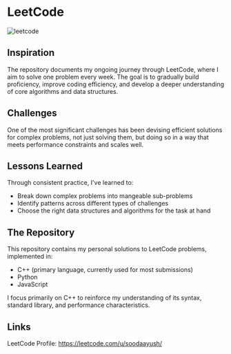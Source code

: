 # LeetCode

![leetcode](https://github.com/user-attachments/assets/27ddf194-43f5-49dd-a4b6-d50504d3dfe8)

## Inspiration

The repository documents my ongoing journey through LeetCode, where I aim to solve one problem every week. The goal is to gradually build proficiency, improve coding efficiency, and develop a deeper understanding of core algorithms and data structures. 

## Challenges

One of the most significant challenges has been devising efficient solutions for complex problems, not just solving them, but doing so in a way that meets performance constraints and scales well.

## Lessons Learned

Through consistent practice, I've learned to:

- Break down complex problems into mangeable sub-problems
- Identify patterns across different types of challenges
- Choose the right data structures and algorithms for the task at hand

## The Repository

This repository contains my personal solutions to LeetCode problems, implemented in:

- C++ (primary language, currently used for most submissions)
- Python
- JavaScript

I focus primarily on C++ to reinforce my understanding of its syntax, standard library, and performance characteristics.

## Links

LeetCode Profile: https://leetcode.com/u/soodaayush/
